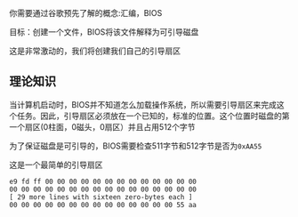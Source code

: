 你需要通过谷歌预先了解的概念:汇编，BIOS

目标：创建一个文件，BIOS将该文件解释为可引导磁盘

这是非常激动的，我们将创建我们自己的引导扇区

## 理论知识
当计算机启动时，BIOS并不知道怎么加载操作系统，所以需要引导扇区来完成这个任务。因此，引导扇区必须放在一个已知的，标准的位置。这个位置时磁盘的第一个扇区(0柱面，0磁头，0扇区）并且占用512个字节

为了保证磁盘是可引导的，BIOS需要检查511字节和512字节是否为`0xAA55`

这是一个最简单的引导扇区
```
e9 fd ff 00 00 00 00 00 00 00 00 00 00 00 00 00
00 00 00 00 00 00 00 00 00 00 00 00 00 00 00 00
[ 29 more lines with sixteen zero-bytes each ]
00 00 00 00 00 00 00 00 00 00 00 00 00 00 55 aa
```




